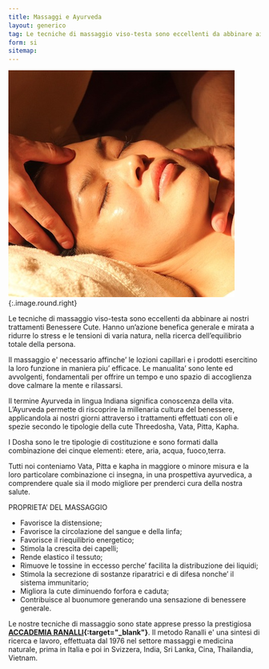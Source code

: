 ```yaml
---
title: Massaggi e Ayurveda
layout: generico
tag: Le tecniche di massaggio viso-testa sono eccellenti da abbinare ai nostri trattamenti Benessere Cute.
form: si
sitemap:
---
```


![](images/benessere/massaggiayurveda.jpg){:.image.round.right}

Le tecniche di massaggio viso-testa sono eccellenti da abbinare ai nostri trattamenti Benessere Cute.
Hanno un’azione benefica generale e mirata a ridurre lo stress e le tensioni di varia natura, nella ricerca dell’equilibrio totale della persona.

Il massaggio e' necessario affinche’ le lozioni capillari e i prodotti esercitino la loro funzione in maniera piu’ efficace.
Le manualita’ sono lente ed avvolgenti, fondamentali per offrire un tempo e uno spazio di accoglienza dove calmare la mente e rilassarsi.

Il termine Ayurveda in lingua Indiana significa conoscenza della vita. L’Ayurveda permette di riscoprire la millenaria cultura del benessere, applicandola ai nostri giorni attraverso i trattamenti effettuati con oli e spezie secondo le tipologie della cute Threedosha, Vata, Pitta, Kapha.

I Dosha sono le tre tipologie di costituzione e sono formati dalla combinazione dei cinque elementi: etere, aria, acqua, fuoco,terra.

Tutti noi conteniamo Vata, Pitta e kapha in maggiore o minore misura e la loro particolare combinazione ci insegna, in una prospettiva ayurvedica, a comprendere quale sia il modo migliore per prenderci cura della nostra salute.

PROPRIETA’ DEL MASSAGGIO
- Favorisce la distensione;
- Favorisce la circolazione del sangue e della linfa;
- Favorisce il riequilibrio energetico;
- Stimola la crescita dei capelli;
- Rende elastico il tessuto;
- Rimuove le tossine in eccesso perche’ facilita la distribuzione dei liquidi;
- Stimola la secrezione di sostanze riparatrici e di difesa nonche’ il sistema immunitario;
- Migliora la cute diminuendo forfora e caduta;
- Contribuisce al buonumore generando una sensazione di benessere generale.

Le nostre tecniche di massaggio sono state apprese presso la prestigiosa **[ACCADEMIA RANALLI](http://www.ranalliwellness.it){:target="_blank"}**. 
Il metodo Ranalli e' una sintesi di ricerca e lavoro, effettuata dal 1976 nel settore massaggi e medicina naturale, prima in Italia e poi in Svizzera, India, Sri Lanka, Cina, Thailandia, Vietnam.
